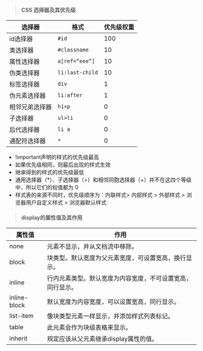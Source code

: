 > #### CSS 选择器及其优先级

| 选择器 | 格式 |   优先级权重     |
| ------------- | ------------- | ------------- |
| id选择器 | `#id` | 100 |
| 类选择器 | `#classname` | 10 |
| 属性选择器 | `a[ref=“eee”]` | 10 |
| 伪类选择器 | `li:last-child` | 10 |
| 标签选择器 | `div` | 1 |
| 伪元素选择器 | `li:after` | 1 |
| 相邻兄弟选择器 | `h1+p` | 0 |
| 子选择器 | `ul>li` | 0 |
| 后代选择器 | `li a` | 0 |
| 通配符选择器 | `*` | 0 |

- !important声明的样式的优先级最高
- 如果优先级相同，则最后出现的样式生效
- 继承得到的样式的优先级最低
- 通用选择器（*）、子选择器（>）和相邻同胞选择器（+）并不在这四个等级中，所以它们的权值都为 0
- 样式表的来源不同时，优先级顺序为：内联样式> 内部样式 > 外部样式 > 浏览器用户自定义样式 > 浏览器默认样式


> #### display的属性值及其作用

| 属性值 | 作用 |
| ------------- | ------------- |
| none | 元素不显示，并从文档流中移除。|
| block | 块类型。默认宽度为父元素宽度，可设置宽高，换行显示。|
| inline | 行内元素类型。默认宽度为内容宽度，不可设置宽高，同行显示。|
| inline-block | 默认宽度为内容宽度，可以设置宽高，同行显示。|
| list-item | 像块类型元素一样显示，并添加样式列表标记。|
| table | 此元素会作为块级表格来显示。|
| inherit | 规定应该从父元素继承display属性的值。|


